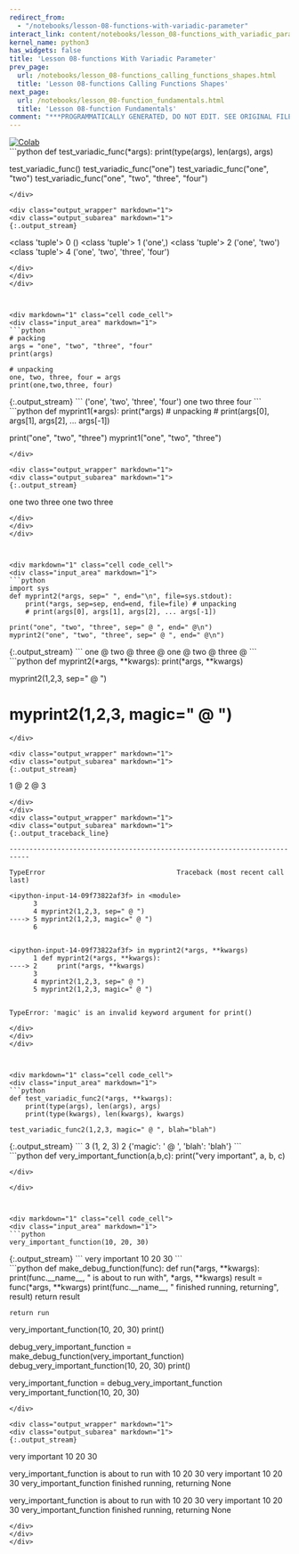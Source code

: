 ```yaml
---
redirect_from:
  - "/notebooks/lesson-08-functions-with-variadic-parameter"
interact_link: content/notebooks/lesson_08-functions_with_variadic_parameter.ipynb
kernel_name: python3
has_widgets: false
title: 'Lesson 08-functions With Variadic Parameter'
prev_page:
  url: /notebooks/lesson_08-functions_calling_functions_shapes.html
  title: 'Lesson 08-functions Calling Functions Shapes'
next_page:
  url: /notebooks/lesson_08-function_fundamentals.html
  title: 'Lesson 08-function Fundamentals'
comment: "***PROGRAMMATICALLY GENERATED, DO NOT EDIT. SEE ORIGINAL FILES IN /content***"
---
```

<a href="https://colab.research.google.com/github/aviadr1/learn-python/blob/master/live%20class%20demonstrations/lesson%2008%20-%20functions%20with%20variadic%20parameter.ipynb" target="_blank">
<img src="https://colab.research.google.com/assets/colab-badge.svg" 
     title="Open this file in Google Colab" alt="Colab"/>
</a>




<div markdown="1" class="cell code_cell">
<div class="input_area" markdown="1">
```python
def test_variadic_func(*args):
    print(type(args), len(args), args)
    
test_variadic_func()
test_variadic_func("one")
test_variadic_func("one", "two")
test_variadic_func("one", "two", "three", "four")

```
</div>

<div class="output_wrapper" markdown="1">
<div class="output_subarea" markdown="1">
{:.output_stream}
```
<class 'tuple'> 0 ()
<class 'tuple'> 1 ('one',)
<class 'tuple'> 2 ('one', 'two')
<class 'tuple'> 4 ('one', 'two', 'three', 'four')
```
</div>
</div>
</div>



<div markdown="1" class="cell code_cell">
<div class="input_area" markdown="1">
```python
# packing
args = "one", "two", "three", "four"
print(args)

# unpacking
one, two, three, four = args
print(one,two,three, four)

```
</div>

<div class="output_wrapper" markdown="1">
<div class="output_subarea" markdown="1">
{:.output_stream}
```
('one', 'two', 'three', 'four')
one two three four
```
</div>
</div>
</div>



<div markdown="1" class="cell code_cell">
<div class="input_area" markdown="1">
```python
def myprint1(*args):
    print(*args) # unpacking
    # print(args[0], args[1], args[2], ... args[-1])

print("one", "two", "three")
myprint1("one", "two", "three")

```
</div>

<div class="output_wrapper" markdown="1">
<div class="output_subarea" markdown="1">
{:.output_stream}
```
one two three
one two three
```
</div>
</div>
</div>



<div markdown="1" class="cell code_cell">
<div class="input_area" markdown="1">
```python
import sys
def myprint2(*args, sep=" ", end="\n", file=sys.stdout):
    print(*args, sep=sep, end=end, file=file) # unpacking
    # print(args[0], args[1], args[2], ... args[-1])
    
print("one", "two", "three", sep=" @ ", end=" @\n")
myprint2("one", "two", "three", sep=" @ ", end=" @\n")

```
</div>

<div class="output_wrapper" markdown="1">
<div class="output_subarea" markdown="1">
{:.output_stream}
```
one @ two @ three @
one @ two @ three @
```
</div>
</div>
</div>



<div markdown="1" class="cell code_cell">
<div class="input_area" markdown="1">
```python
def myprint2(*args, **kwargs):
    print(*args, **kwargs)
    
myprint2(1,2,3, sep=" @ ")
# myprint2(1,2,3, magic=" @ ")
    

```
</div>

<div class="output_wrapper" markdown="1">
<div class="output_subarea" markdown="1">
{:.output_stream}
```
1 @ 2 @ 3
```
</div>
</div>
<div class="output_wrapper" markdown="1">
<div class="output_subarea" markdown="1">
{:.output_traceback_line}
```

    ---------------------------------------------------------------------------

    TypeError                                 Traceback (most recent call last)

    <ipython-input-14-09f73822af3f> in <module>
          3 
          4 myprint2(1,2,3, sep=" @ ")
    ----> 5 myprint2(1,2,3, magic=" @ ")
          6 


    <ipython-input-14-09f73822af3f> in myprint2(*args, **kwargs)
          1 def myprint2(*args, **kwargs):
    ----> 2     print(*args, **kwargs)
          3 
          4 myprint2(1,2,3, sep=" @ ")
          5 myprint2(1,2,3, magic=" @ ")


    TypeError: 'magic' is an invalid keyword argument for print()


```
</div>
</div>
</div>



<div markdown="1" class="cell code_cell">
<div class="input_area" markdown="1">
```python
def test_variadic_func2(*args, **kwargs):
    print(type(args), len(args), args)
    print(type(kwargs), len(kwargs), kwargs)
    
test_variadic_func2(1,2,3, magic=" @ ", blah="blah")

```
</div>

<div class="output_wrapper" markdown="1">
<div class="output_subarea" markdown="1">
{:.output_stream}
```
<class 'tuple'> 3 (1, 2, 3)
<class 'dict'> 2 {'magic': ' @ ', 'blah': 'blah'}
```
</div>
</div>
</div>



<div markdown="1" class="cell code_cell">
<div class="input_area" markdown="1">
```python
def very_important_function(a,b,c):
    print("very important", a, b, c)

```
</div>

</div>



<div markdown="1" class="cell code_cell">
<div class="input_area" markdown="1">
```python
very_important_function(10, 20, 30)

```
</div>

<div class="output_wrapper" markdown="1">
<div class="output_subarea" markdown="1">
{:.output_stream}
```
very important 10 20 30
```
</div>
</div>
</div>



<div markdown="1" class="cell code_cell">
<div class="input_area" markdown="1">
```python
def make_debug_function(func):
    def run(*args, **kwargs):
        print(func.__name__, " is about to run with", *args, **kwargs)
        result = func(*args, **kwargs)
        print(func.__name__, " finished running, returning", result)
        return result
    
    return run

very_important_function(10, 20, 30)
print()

debug_very_important_function = make_debug_function(very_important_function)
debug_very_important_function(10, 20, 30)
print()

very_important_function = debug_very_important_function
very_important_function(10, 20, 30)

```
</div>

<div class="output_wrapper" markdown="1">
<div class="output_subarea" markdown="1">
{:.output_stream}
```
very important 10 20 30

very_important_function  is about to run with 10 20 30
very important 10 20 30
very_important_function  finished running, returning None

very_important_function  is about to run with 10 20 30
very important 10 20 30
very_important_function  finished running, returning None
```
</div>
</div>
</div>

